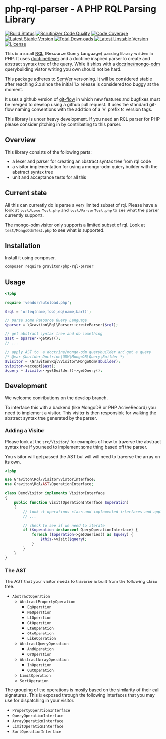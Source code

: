 php-rql-parser - A PHP RQL Parsing Library
==============

[![Build Status](https://travis-ci.org/libgraviton/php-rql-parser.svg?branch=develop)](https://travis-ci.org/libgraviton/php-rql-parser) [![Scrutinizer Code Quality](https://scrutinizer-ci.com/g/libgraviton/php-rql-parser/badges/quality-score.png?b=develop)](https://scrutinizer-ci.com/g/libgraviton/php-rql-parser/?branch=develop) [![Code Coverage](https://scrutinizer-ci.com/g/libgraviton/php-rql-parser/badges/coverage.png?b=develop)](https://scrutinizer-ci.com/g/libgraviton/php-rql-parser/?branch=develop) [![Latest Stable Version](https://poser.pugx.org/graviton/php-rql-parser/v/stable.svg)](https://packagist.org/packages/graviton/php-rql-parser) [![Total Downloads](https://poser.pugx.org/graviton/php-rql-parser/downloads.svg)](https://packagist.org/packages/graviton/php-rql-parser) [![Latest Unstable Version](https://poser.pugx.org/graviton/php-rql-parser/v/unstable.svg)](https://packagist.org/packages/graviton/php-rql-parser) [![License](https://poser.pugx.org/graviton/php-rql-parser/license.svg)](https://packagist.org/packages/graviton/php-rql-parser)


This is a small [RQL](https://github.com/persvr/rql/) (Resource Query Language) parsing library written in PHP. It uses [doctrine/lexer](https://github.com/doctrine/lexer) and
a doctrine inspired parser to create and abstract syntax tree of the query. While it ships with a [doctrine/mongo-odm](https://github.com/doctrine/mongodb-odm) querybuilding
visitor writing you own should not be hard.

This package adheres to [SemVer](http://semver.org/spec/v2.0.0.html) versioning. It will be considered stable after reaching 2.x since the initial 1.x release is
considered too buggy at the moment.

It uses a github version of [git-flow](http://nvie.com/posts/a-successful-git-branching-model/) in which new features and bugfixes must be merged to develop
using a github pull request. It uses the standard git-flow naming conventions with the addition of a 'v' prefix to version tags.

This library is under heavy development. If you need an RQL parser for PHP please consider pitching in by contributing to this parser.

## Overview

This library consists of the following parts:

* a lexer and parser for creating an abstract syntax tree from rql code
* a visitor implementation for using a mongo-odm quiery builder with the abstract syntax tree
* unit and acceptance tests for all this

## Current state

All this can currently do is parse a very limited subset of rql. Please have a look 
at ``test/LexerTest.php`` and ``test/ParserTest.php`` to see what the parser currently 
supports.

The mongo-odm visitor only supports a limited subset of rql. Look at ``test/MongoOdmTest.php``
to see what is supported.

## Installation

Install it using composer.

```bash
composer require graviton/php-rql-parser
```

## Usage

```php
<?php

require 'vendor/autoload.php';

$rql = 'or(eq(name,foo),eq(name,bar))';

// parse some Resource Query Language 
$parser = \Graviton\Rql\Parser::createParser($rql);

// get abstract syntax tree and do something
$ast = $parser->getAST();
// ...

// apply AST to  a doctrine/mongo-odm querybuilder and get a query
/* @var $builder Doctrine\ODM\MongoDB\Query\Builder */
$visitor = \Graviton\Rql\Visitor\MongoOdm($builder);
$visitor->accept($ast);
$query = $visitor->getBuilder()->getQuery();
```

## Development

We welcome contributions on the develop branch.

To interface this with a backend (like MongoDB or PHP ActiveRecord) you need to
implement a visitor. This visitor is then responsible for walking the abstract
syntax tree generated by the parser.

### Adding a Visitor

Please look at the ``src/Visitor/`` for examples of how to traverse the abstract syntax
tree if you need to implement some thing based off the parser.

You visitor will get passed the AST but will will need to traverse the array on its own.

```php
<?php

use Graviton\Rql\Visitor\VistorInterface;
use Graviton\Rql\AST\OperationInterface;

class DemoVisitor implements VisitorInterface
{
    public function visit(OperationInterface $operation)
    {
        // look at operations class and implemented interfaces and apply things
        // ...
        
        // check to see if we need to iterate
        if ($operation instanceof QueryOperationInterface) {
            foreach ($operation->getQueries() as $query) {
                $this->visit($query);
            }
        }
    }
}

```

### The AST

The AST that your visitor needs to traverse is built from the following class tree.

* ``AbstractOperation``
  * ``AbstractPropertyOperation``
    * ``EqOperation``
    * ``NeOperation``
    * ``LtOperation``
    * ``GtOperation``
    * ``LteOperation``
    * ``GteOperation``
    * ``LikeOperation``
  * ``AbstractQueryOperation``
    * ``AndOperation``
    * ``OrOperation``
  * ``AbstractArrayOperation``
    * ``InOperation``
    * ``OutOperation``
  * ``LimitOperation``
  * ``SortOperation``

The grouping of the operations is mostly based on the similarity of their call
signatures. This is exposed through the following interfaces that you may use
for dispatching in your visitor.

* ``PropertyOperationInterface``
* ``QueryOperationInterface``
* ``ArrayOperationInterface``
* ``LimitOperationInterface``
* ``SortOperationInterface``
